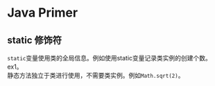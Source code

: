 # Java Primer

## static 修饰符

`static`变量使用类的全局信息。例如使用static变量记录类实例的创建个数。ex1。  
静态方法独立于类进行使用，不需要类实例。例如`Math.sqrt(2)`。
